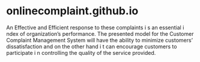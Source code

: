 # onlinecomplaint.github.io
An Effective and Efficient response to these complaints i s an essential i ndex of organization’s performance. The presented model for the Customer Complaint Management System will have the ability to minimize customers’ dissatisfaction and on the other hand i t can encourage customers to participate i n controlling the quality of the service provided.
